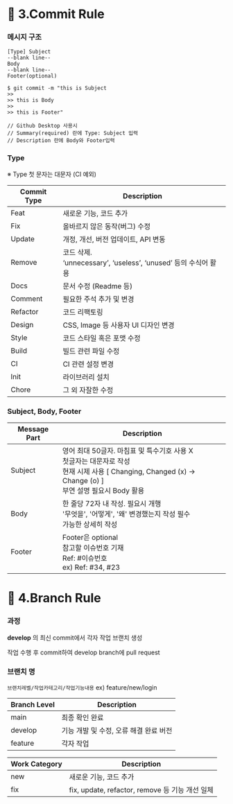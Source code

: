 # :pray: 3.Commit Rule

### 메시지 구조

```
[Type] Subject
--blank line--
Body 
--blank line--
Footer(optional)
```

```
$ git commit -m "this is Subject
>> 
>> this is Body
>> 
>> this is Footer"

// Github Desktop 사용시 
// Summary(required) 란에 Type: Subject 입력
// Description 란에 Body와 Footer입력 
```

### Type
※ Type 첫 문자는 대문자 (CI 예외)

|Commit Type|Description|
|----|----|
|Feat | 새로운 기능, 코드 추가|
| Fix | 올바르지 않은 동작(버그) 수정|
| Update | 개정, 개선, 버전 업데이트, API 변동| 
|Remove | 코드 삭제.</br> ‘unnecessary’, ‘useless’, ‘unused’ 등의 수식어 활용|
|Docs|문서 수정 (Readme 등)|
| Comment| 필요한 주석 추가 및 변경|
| Refactor| 코드 리팩토링|
| Design| CSS, Image 등 사용자 UI 디자인 변경|
| Style| 코드 스타일 혹은 포맷 수정|
| Build| 빌드 관련 파일 수정|
| CI|CI 관련 설정 변경|
|Init | 라이브러리 설치|
| Chore| 그 외 자잘한 수정|

### Subject, Body, Footer

|Message Part | Description |
|-----|-----|
|Subject      | 영어 최대 50글자. 마침표 및 특수기호 사용 X</br>  첫글자는 대문자로 작성</br> 현재 시제 사용 [ Changing, Changed (x) -> Change (o) ]</br>부연 설명 필요시 Body 활용|
|Body|한 줄당 72자 내 작성. 필요시 개행 </br> '무엇을', '어떻게', '왜' 변경했는지 작성 필수 </br>가능한 상세히 작성|
|Footer | Footer은 optional</br> 참고할 이슈번호 기재</br>Ref: #이슈번호 </br> ex) Ref: #34, #23


# :scroll: 4.Branch Rule

### 과정

**develop** 의 최신 commit에서 각자 작업 브랜치 생성

작업 수행 후 commit하여 develop branch에 pull request

### 브랜치 명

`브랜치레벨/작업카테고리/작업기능내용` ex) feature/new/login

| Branch Level | Description | 
|----|----|
|main | 최종 확인 완료 |
| develop | 기능 개발 및 수정, 오류 해결 완료 버전 |
| feature | 각자 작업 |

| Work Category | Description | 
|----|----|
|new | 새로운 기능, 코드 추가|
|fix| fix, update, refactor, remove 등 기능 개선 일체 |
